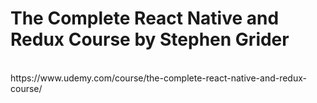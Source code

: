 # The Complete React Native and Redux Course by Stephen Grider
</br>
https://www.udemy.com/course/the-complete-react-native-and-redux-course/